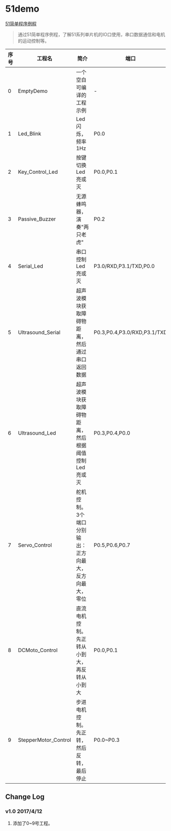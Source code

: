 # 51demo
[51简单程序例程](https://github.com/daishitong/51demo)
>通过51简单程序例程，了解51系列单片机的IO口使用，串口数据通信和电机的运动控制等。

序号 | 工程名 | 简介 | 端口
--- | ------ | ---- | ---
0|EmptyDemo|一个空白可编译的工程示例|-
1|Led_Blink|Led闪烁，频率1Hz|P0.0
2|Key_Control_Led|按键切换Led亮或灭|P0.0,P0.1
3|Passive_Buzzer|无源蜂鸣器，演奏"两只老虎"|P0.2
4|Serial_Led|串口控制Led亮或灭|P3.0/RXD,P3.1/TXD,P0.0
5|Ultrasound_Serial|超声波模块获取障碍物距离，然后通过串口返回数据|P0.3,P0.4,P3.0/RXD,P3.1/TXD
6|Ultrasound_Led|超声波模块获取障碍物距离，然后根据阈值控制Led亮或灭|P0.3,P0.4,P0.0
7|Servo_Control|舵机控制。3个端口分别输出：正方向最大，反方向最大，零位|P0.5,P0.6,P0.7
8|DCMoto_Control|直流电机控制。先正转从小到大，再反转从小到大|P0.0,P0.1
9|StepperMotor_Control|步进电机控制。先正转，然后反转，最后停止|P0.0~P0.3

## Change Log
### v1.0 2017/4/12
1. 添加了0~9号工程。